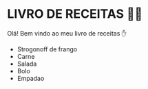 # LIVRO DE RECEITAS :man_cook:

Olá! Bem vindo ao meu livro de receitas :hand:



- Strogonoff de frango
- Carne
- Salada
- Bolo
- Empadao